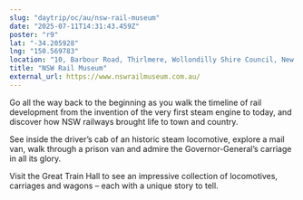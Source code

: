 ```yaml
---
slug: "daytrip/oc/au/nsw-rail-museum"
date: "2025-07-11T14:31:43.459Z"
poster: "r9"
lat: "-34.205928"
lng: "150.569783"
location: "10, Barbour Road, Thirlmere, Wollondilly Shire Council, New South Wales, 2572, Australia"
title: "NSW Rail Museum"
external_url: https://www.nswrailmuseum.com.au/
---
```

Go all the way back to the beginning as you walk the timeline of rail development from the invention of the very first steam engine to today, and discover how NSW railways brought life to town and country.

See inside the driver’s cab of an historic steam locomotive, explore a mail van, walk through a prison van and admire the Governor-General’s carriage in all its glory.

Visit the Great Train Hall to see an impressive collection of locomotives, carriages and wagons – each with a unique story to tell.